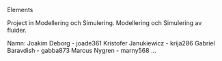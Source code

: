 Elements

Project in Modellering och Simulering.
Modellering och Simulering av fluider.

Namn:
Joakim Deborg - joade361
Kristofer Janukiewicz - krija286
Gabriel Baravdish - gabba873
Marcus Nygren - marny568
...